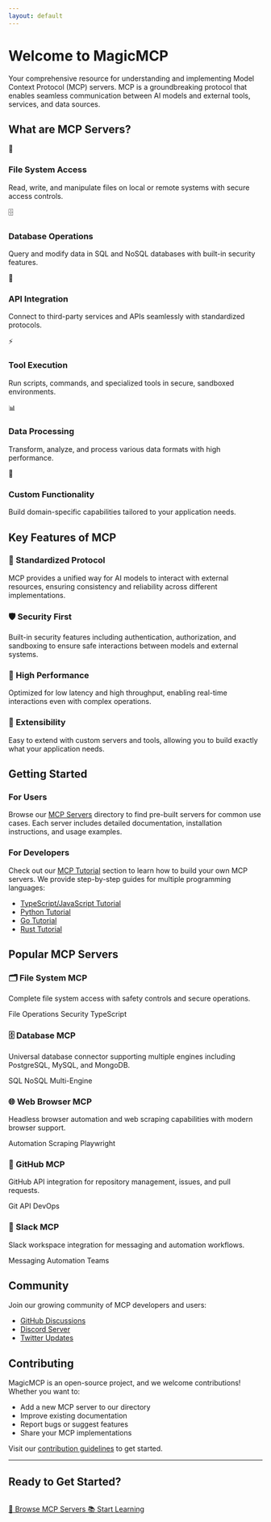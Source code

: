 ```yaml
---
layout: default
---
```


<div class="hero-section">
  <h1 class="hero-title animate-fade-in">Welcome to MagicMCP</h1>
  <p class="hero-subtitle animate-fade-in">Your comprehensive resource for understanding and implementing Model Context Protocol (MCP) servers. MCP is a groundbreaking protocol that enables seamless communication between AI models and external tools, services, and data sources.</p>
</div>

## What are MCP Servers?

<div class="feature-grid">
  <div class="feature-card animate-fade-in">
    <span class="feature-icon">📁</span>
    <h3 class="feature-title">File System Access</h3>
    <p class="feature-description">Read, write, and manipulate files on local or remote systems with secure access controls.</p>
  </div>
  
  <div class="feature-card animate-fade-in">
    <span class="feature-icon">🗄️</span>
    <h3 class="feature-title">Database Operations</h3>
    <p class="feature-description">Query and modify data in SQL and NoSQL databases with built-in security features.</p>
  </div>
  
  <div class="feature-card animate-fade-in">
    <span class="feature-icon">🔗</span>
    <h3 class="feature-title">API Integration</h3>
    <p class="feature-description">Connect to third-party services and APIs seamlessly with standardized protocols.</p>
  </div>
  
  <div class="feature-card animate-fade-in">
    <span class="feature-icon">⚡</span>
    <h3 class="feature-title">Tool Execution</h3>
    <p class="feature-description">Run scripts, commands, and specialized tools in secure, sandboxed environments.</p>
  </div>
  
  <div class="feature-card animate-fade-in">
    <span class="feature-icon">📊</span>
    <h3 class="feature-title">Data Processing</h3>
    <p class="feature-description">Transform, analyze, and process various data formats with high performance.</p>
  </div>
  
  <div class="feature-card animate-fade-in">
    <span class="feature-icon">🎯</span>
    <h3 class="feature-title">Custom Functionality</h3>
    <p class="feature-description">Build domain-specific capabilities tailored to your application needs.</p>
  </div>
</div>

## Key Features of MCP

### 🔌 Standardized Protocol
MCP provides a unified way for AI models to interact with external resources, ensuring consistency and reliability across different implementations.

### 🛡️ Security First
Built-in security features including authentication, authorization, and sandboxing to ensure safe interactions between models and external systems.

### 🚀 High Performance
Optimized for low latency and high throughput, enabling real-time interactions even with complex operations.

### 🔧 Extensibility
Easy to extend with custom servers and tools, allowing you to build exactly what your application needs.

## Getting Started

### For Users
Browse our [MCP Servers](/mcp-servers/) directory to find pre-built servers for common use cases. Each server includes detailed documentation, installation instructions, and usage examples.

### For Developers
Check out our [MCP Tutorial](/tutorials/) section to learn how to build your own MCP servers. We provide step-by-step guides for multiple programming languages:

- [TypeScript/JavaScript Tutorial](/tutorials/typescript-tutorial/)
- [Python Tutorial](/tutorials/python-tutorial/)
- [Go Tutorial](/tutorials/go-tutorial/)
- [Rust Tutorial](/tutorials/rust-tutorial/)

## Popular MCP Servers

<div class="server-list">
  <div class="server-card">
    <h3 class="server-title">🗂️ File System MCP</h3>
    <p class="server-description">Complete file system access with safety controls and secure operations.</p>
    <div class="server-tags">
      <span class="tag">File Operations</span>
      <span class="tag">Security</span>
      <span class="tag">TypeScript</span>
    </div>
  </div>
  
  <div class="server-card">
    <h3 class="server-title">🗄️ Database MCP</h3>
    <p class="server-description">Universal database connector supporting multiple engines including PostgreSQL, MySQL, and MongoDB.</p>
    <div class="server-tags">
      <span class="tag">SQL</span>
      <span class="tag">NoSQL</span>
      <span class="tag">Multi-Engine</span>
    </div>
  </div>
  
  <div class="server-card">
    <h3 class="server-title">🌐 Web Browser MCP</h3>
    <p class="server-description">Headless browser automation and web scraping capabilities with modern browser support.</p>
    <div class="server-tags">
      <span class="tag">Automation</span>
      <span class="tag">Scraping</span>
      <span class="tag">Playwright</span>
    </div>
  </div>
  
  <div class="server-card">
    <h3 class="server-title">🐙 GitHub MCP</h3>
    <p class="server-description">GitHub API integration for repository management, issues, and pull requests.</p>
    <div class="server-tags">
      <span class="tag">Git</span>
      <span class="tag">API</span>
      <span class="tag">DevOps</span>
    </div>
  </div>
  
  <div class="server-card">
    <h3 class="server-title">💬 Slack MCP</h3>
    <p class="server-description">Slack workspace integration for messaging and automation workflows.</p>
    <div class="server-tags">
      <span class="tag">Messaging</span>
      <span class="tag">Automation</span>
      <span class="tag">Teams</span>
    </div>
  </div>
</div>

## Community

Join our growing community of MCP developers and users:

- [GitHub Discussions](https://github.com/magicmcp/community/discussions)
- [Discord Server](https://discord.gg/magicmcp)
- [Twitter Updates](https://twitter.com/magicmcp)

## Contributing

MagicMCP is an open-source project, and we welcome contributions! Whether you want to:

- Add a new MCP server to our directory
- Improve existing documentation
- Report bugs or suggest features
- Share your MCP implementations

Visit our [contribution guidelines](https://github.com/magicmcp/mcp-servers/blob/main/CONTRIBUTING.md) to get started.

---

<div class="cta-section">
  <h2 style="margin-bottom: 2rem; color: var(--primary-color);">Ready to Get Started?</h2>
  <a href="https://magicmcp.net/servers" class="btn btn-primary">
    🚀 Browse MCP Servers
  </a>
  <a href="/tutorials/" class="btn btn-secondary">
    📚 Start Learning
  </a>
</div>